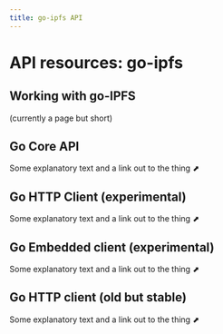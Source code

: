 ```yaml
---
title: go-ipfs API
---
```


# API resources: go-ipfs

## Working with go-IPFS

(currently a page but short)

## Go Core API

Some explanatory text and a link out to the thing ⬈

## Go HTTP Client (experimental)

Some explanatory text and a link out to the thing ⬈

## Go Embedded client (experimental)

Some explanatory text and a link out to the thing ⬈

## Go HTTP client (old but stable)

Some explanatory text and a link out to the thing ⬈
